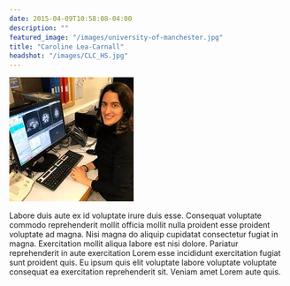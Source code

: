 ```yaml
---
date: 2015-04-09T10:58:08-04:00
description: ""
featured_image: "/images/university-of-manchester.jpg"
title: "Caroline Lea-Carnall"
headshot: "/images/CLC_HS.jpg"
---
```


![img](/images/CLC_HS.jpg)

Labore duis aute ex id voluptate irure duis esse. Consequat voluptate commodo reprehenderit mollit officia mollit nulla proident esse proident voluptate ad magna. Nisi magna do aliquip cupidatat consectetur fugiat in magna. Exercitation mollit aliqua labore est nisi dolore. Pariatur reprehenderit in aute exercitation Lorem esse incididunt exercitation fugiat sunt proident quis. Eu ipsum quis elit voluptate labore voluptate voluptate consequat ea exercitation reprehenderit sit. Veniam amet Lorem aute quis.
